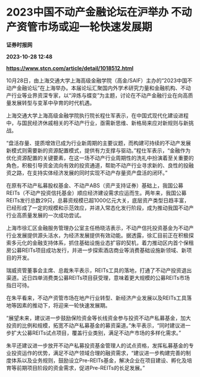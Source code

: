# 2023中国不动产金融论坛在沪举办 不动产资管市场或迎一轮快速发展期
**证券时报网**

**2023-10-28 12:48**

**https://www.stcn.com/article/detail/1018512.html**

10月28日，由上海交通大学上海高级金融学院（高金/SAIF）主办的“2023中国不动产金融论坛”在上海举办。本届论坛汇聚国内外学术研究力量和金融机构、不动产行业等业界资深专家，以“淬炼与蝶变”为主题，讨论在不动产金融行业在向高质量发展转型与变革中孕育的时代机遇。

上海交通大学上海高级金融学院执行院长程仕军表示，在中国式现代化建设进程中，与国民经济休戚相关的不动产行业，亟需新思维、新格局来应对新规则与新挑战。

“盘活存量、提质增效已成为行业新周期的主要议题，而构建可持续的不动产发展新模式则需要新的资源配置模式，提供有力支撑与驱动。”程仕军表示，“金融作为优化资源配置的关键要素，在这一场不动产行业周期性的洗礼中扮演着至关重要的角色，积极引导资金流向有效的投资通道，帮助不动产行业寻求新的、良性的投融资之路，在支持实体经济发展的同时实现不动产存量资产盘活的闭环。”

在原有不动产私募股权基金、不动产ABS（资产支持证券）基础上，我国公募REITs（不动产投资信托基金）顺应经济建设需求应运而生。两年来，我国公募REITs发行总数29只，总募资规模已超1000亿元大关，底层资产类型日趋丰富，已经形成了一定的规模和示范效应，并进入常态化发行阶段，成为推动我国不动产行业高质量发展的一次成功尝试。

上海市徐汇区金融服务管理办公室主任杨晓洁表示，不动产信托投资基金为不动产行业发展提供源头活水，为经济发展提供有效动能。据透露，徐汇目前正在积极探索多元化的金融支持体系，抓住基础设施业态扩容的契机，着力推动区内首个保租房公募REITs项目成功发行，并进一步探索酒店商业等消费基础设施新领域、新项目的开发。

瑞威资管董事会主席、总裁朱平表示，REITs工具的落地，打通了不动产投资退出渠道。近日四单消费类公募REITs项目获受理，意味着更大规模的公募REITs市场指日可待。

在朱平看来，不动产资管市场在地产行业转型、新经济产业发展以及REITs工具落地等因素的推动下，将迎来一轮快速发展期。

“展望未来，建议进一步鼓励保险资金等长线资金参与投资不动产私募基金，加大投资的比例和规模，拓宽不动产私募基金的募资渠道。”朱平表示，“同时建议进一步扩大公募REITs试点项目，覆盖行业类别，满足不动产市场的多样化需求。”

朱平还建议进一步放开不动产私募投资基金管理人的试点资格，发挥私募基金的专业投资运作的优势，满足不动产领域合理的融资需求，“建议进一步构建完善的制度体系以及业务规则，鼓励设立Pre-REITs基金，解决企业在项目建设、孵化及培育等前期项目阶段的资金需求，促进Pre-REITs的长足发展。”